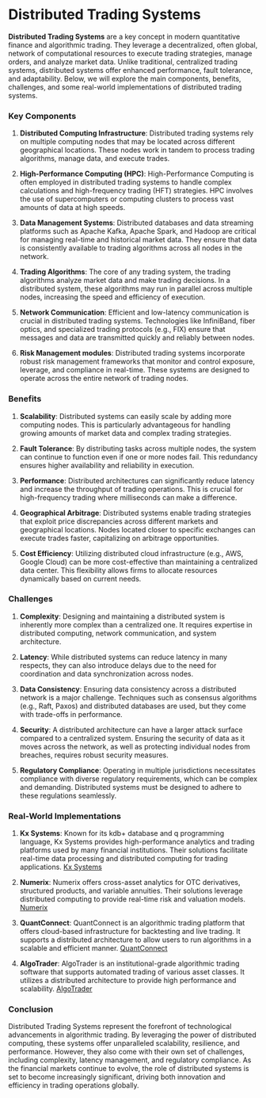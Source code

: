# Distributed Trading Systems

**Distributed Trading Systems** are a key concept in modern quantitative finance and algorithmic trading. They leverage a decentralized, often global, network of computational resources to execute trading strategies, manage orders, and analyze market data. Unlike traditional, centralized trading systems, distributed systems offer enhanced performance, fault tolerance, and adaptability. Below, we will explore the main components, benefits, challenges, and some real-world implementations of distributed trading systems.

### Key Components

1. **Distributed Computing Infrastructure**: 
   Distributed trading systems rely on multiple computing nodes that may be located across different geographical locations. These nodes work in tandem to process trading algorithms, manage data, and execute trades.

2. **High-Performance Computing (HPC)**: 
   High-Performance Computing is often employed in distributed trading systems to handle complex calculations and high-frequency trading (HFT) strategies. HPC involves the use of supercomputers or computing clusters to process vast amounts of data at high speeds.

3. **Data Management Systems**:
   Distributed databases and data streaming platforms such as Apache Kafka, Apache Spark, and Hadoop are critical for managing real-time and historical market data. They ensure that data is consistently available to trading algorithms across all nodes in the network.

4. **Trading Algorithms**:
   The core of any trading system, the trading algorithms analyze market data and make trading decisions. In a distributed system, these algorithms may run in parallel across multiple nodes, increasing the speed and efficiency of execution.

5. **Network Communication**:
   Efficient and low-latency communication is crucial in distributed trading systems. Technologies like InfiniBand, fiber optics, and specialized trading protocols (e.g., FIX) ensure that messages and data are transmitted quickly and reliably between nodes.

6. **Risk Management modules**:
   Distributed trading systems incorporate robust risk management frameworks that monitor and control exposure, leverage, and compliance in real-time. These systems are designed to operate across the entire network of trading nodes.

### Benefits

1. **Scalability**:
   Distributed systems can easily scale by adding more computing nodes. This is particularly advantageous for handling growing amounts of market data and complex trading strategies.

2. **Fault Tolerance**:
   By distributing tasks across multiple nodes, the system can continue to function even if one or more nodes fail. This redundancy ensures higher availability and reliability in execution.

3. **Performance**:
   Distributed architectures can significantly reduce latency and increase the throughput of trading operations. This is crucial for high-frequency trading where milliseconds can make a difference.

4. **Geographical Arbitrage**:
   Distributed systems enable trading strategies that exploit price discrepancies across different markets and geographical locations. Nodes located closer to specific exchanges can execute trades faster, capitalizing on arbitrage opportunities.

5. **Cost Efficiency**:
   Utilizing distributed cloud infrastructure (e.g., AWS, Google Cloud) can be more cost-effective than maintaining a centralized data center. This flexibility allows firms to allocate resources dynamically based on current needs.

### Challenges

1. **Complexity**:
   Designing and maintaining a distributed system is inherently more complex than a centralized one. It requires expertise in distributed computing, network communication, and system architecture.

2. **Latency**:
   While distributed systems can reduce latency in many respects, they can also introduce delays due to the need for coordination and data synchronization across nodes.

3. **Data Consistency**:
   Ensuring data consistency across a distributed network is a major challenge. Techniques such as consensus algorithms (e.g., Raft, Paxos) and distributed databases are used, but they come with trade-offs in performance.

4. **Security**:
   A distributed architecture can have a larger attack surface compared to a centralized system. Ensuring the security of data as it moves across the network, as well as protecting individual nodes from breaches, requires robust security measures.

5. **Regulatory Compliance**:
   Operating in multiple jurisdictions necessitates compliance with diverse regulatory requirements, which can be complex and demanding. Distributed systems must be designed to adhere to these regulations seamlessly.

### Real-World Implementations

1. **Kx Systems**:
   Known for its kdb+ database and q programming language, Kx Systems provides high-performance analytics and trading platforms used by many financial institutions. Their solutions facilitate real-time data processing and distributed computing for trading applications.
   [Kx Systems](https://kx.com/)

2. **Numerix**:
   Numerix offers cross-asset analytics for OTC derivatives, structured products, and variable annuities. Their solutions leverage distributed computing to provide real-time risk and valuation models.
   [Numerix](https://www.numerix.com/)

3. **QuantConnect**:
   QuantConnect is an algorithmic trading platform that offers cloud-based infrastructure for backtesting and live trading. It supports a distributed architecture to allow users to run algorithms in a scalable and efficient manner.
   [QuantConnect](https://www.quantconnect.com/)

4. **AlgoTrader**:
   AlgoTrader is an institutional-grade algorithmic trading software that supports automated trading of various asset classes. It utilizes a distributed architecture to provide high performance and scalability.
   [AlgoTrader](https://www.algotrader.com/)

### Conclusion

Distributed Trading Systems represent the forefront of technological advancements in algorithmic trading. By leveraging the power of distributed computing, these systems offer unparalleled scalability, resilience, and performance. However, they also come with their own set of challenges, including complexity, latency management, and regulatory compliance. As the financial markets continue to evolve, the role of distributed systems is set to become increasingly significant, driving both innovation and efficiency in trading operations globally.

